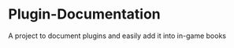 Plugin-Documentation
====================

A project to document plugins and easily add it into in-game books
